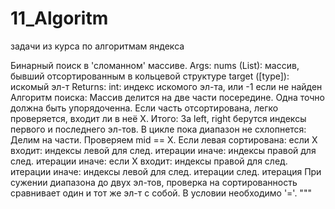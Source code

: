 # 11_Algoritm
задачи из курса по алгоритмам яндекса

Бинарный поиск в 'сломанном' массиве.
    Args:
        nums (List): массив, бывший отсортированным в кольцевой структуре
        target ([type]): искомый эл-т
    Returns:
        int: индекс искомого эл-та, или -1 если не найден
    Алгоритм поиска:
    Массив делится на две части посередине.
    Одна точно должна быть упорядоченна.
    Если часть отсортирована, легко проверяется, входит ли в неё X.
    Итого:
    За left, right берутся индексы первого и последнего эл-тов.
    В цикле пока диапазон не схлопнется:
    Делим на части.
    Проверяем mid == X.
    Если левая сортирована:
        если X входит:
            индексы левой для след. итерации
        иначе:
            индексы правой для след. итерации
    иначе:
        если X входит:
            индексы правой для след. итерации
        иначе:
            индексы левой для след. итерации
    след. итерация
    При сужении диапазона до двух эл-тов, проверка на сортированность
    сравнивает один и тот же эл-т с собой. В условии необходимо '='.
"""
